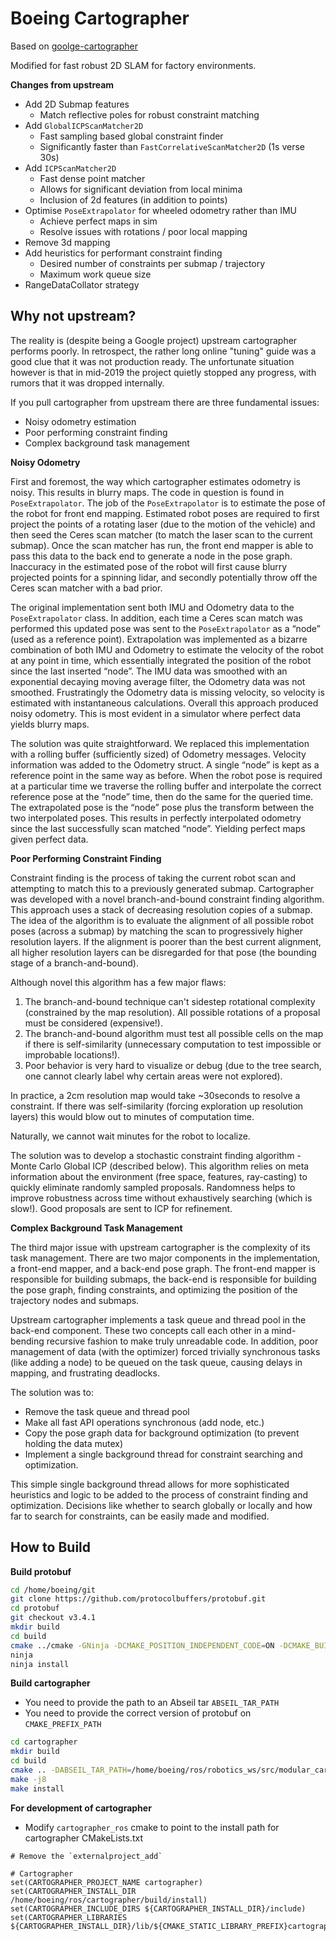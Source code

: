 # Boeing Cartographer

Based on [goolge-cartographer](https://github.com/googlecartographer/cartographer)

Modified for fast robust 2D SLAM for factory environments.

**Changes from upstream**
- Add 2D Submap features
  - Match reflective poles for robust constraint matching
- Add `GlobalICPScanMatcher2D`
  - Fast sampling based global constraint finder
  - Significantly faster than `FastCorrelativeScanMatcher2D` (1s verse 30s)
- Add `ICPScanMatcher2D`
  - Fast dense point matcher
  - Allows for significant deviation from local minima
  - Inclusion of 2d features (in addition to points)
- Optimise `PoseExtrapolator` for wheeled odometry rather than IMU
  - Achieve perfect maps in sim
  - Resolve issues with rotations / poor local mapping
- Remove 3d mapping
- Add heuristics for performant constraint finding
  - Desired number of constraints per submap / trajectory
  - Maximum work queue size
- RangeDataCollator strategy

## Why not upstream?

The reality is (despite being a Google project) upstream cartographer performs poorly. In retrospect, the rather long online "tuning" guide was a good clue that it was not production ready. The unfortunate situation however is that in mid-2019 the project quietly stopped any progress, with rumors that it was dropped internally.

If you pull cartographer from upstream there are three fundamental issues:
- Noisy odometry estimation
- Poor performing constraint finding
- Complex background task management

**Noisy Odometry**

First and foremost, the way which cartographer estimates odometry is noisy. This results in blurry maps. The code in question is found in `PoseExtrapolator`. The job of the `PoseExtrapolator` is to estimate the pose of the robot for front end mapping. Estimated robot poses are required to first project the points of a rotating laser (due to the motion of the vehicle) and then seed the Ceres scan matcher (to match the laser scan to the current submap). Once the scan matcher has run, the front end mapper is able to pass this data to the back end to generate a node in the pose graph. Inaccuracy in the estimated pose of the robot will first cause blurry projected points for a spinning lidar, and secondly potentially throw off the Ceres scan matcher with a bad prior.

The original implementation sent both IMU and Odometry data to the `PoseExtrapolator` class. In addition, each time a Ceres scan match was performed this updated pose was sent to the `PoseExtrapolator` as a “node” (used as a reference point). Extrapolation was implemented as a bizarre combination of both IMU and Odometry to estimate the velocity of the robot at any point in time, which essentially integrated the position of the robot since the last inserted “node”. The IMU data was smoothed with an exponential decaying moving average filter, the Odometry data was not smoothed. Frustratingly the Odometry data is missing velocity, so velocity is estimated with instantaneous calculations. Overall this approach produced noisy odometry. This is most evident in a simulator where perfect data yields blurry maps.

The solution was quite straightforward. We replaced this implementation with a rolling buffer (sufficiently sized) of Odometry messages. Velocity information was added to the Odometry struct. A single “node” is kept as a reference point in the same way as before. When the robot pose is required at a particular time we traverse the rolling buffer and interpolate the correct reference pose at the “node” time, then do the same for the queried time. The extrapolated pose is the “node” pose plus the transform between the two interpolated poses. This results in perfectly interpolated odometry since the last successfully scan matched “node”. Yielding perfect maps given perfect data.

**Poor Performing Constraint Finding**

Constraint finding is the process of taking the current robot scan and attempting to match this to a previously generated submap. Cartographer was developed with a novel branch-and-bound constraint finding algorithm. This approach uses a stack of decreasing resolution copies of a submap. The idea of the algorithm is to evaluate the alignment of all possible robot poses (across a submap) by matching the scan to progressively higher resolution layers. If the alignment is poorer than the best current alignment, all higher resolution layers can be disregarded for that pose (the bounding stage of a branch-and-bound).

Although novel this algorithm has a few major flaws:
1. The branch-and-bound technique can't  sidestep rotational complexity (constrained by the map resolution). All possible rotations of a proposal must be considered (expensive!).
2. The branch-and-bound algorithm must test all possible cells on the map if there is self-similarity (unnecessary computation to test impossible or improbable locations!).
3. Poor behavior is very hard to visualize or debug (due to the tree search, one cannot clearly label why certain areas were not explored).

In practice, a 2cm resolution map would take ~30seconds to resolve a constraint. If there was self-similarity (forcing exploration up resolution layers) this would blow out to minutes of computation time.

Naturally, we cannot wait minutes for the robot to localize.

The solution was to develop a stochastic constraint finding algorithm - Monte Carlo Global ICP (described below). This algorithm relies on meta information about the environment (free space, features, ray-casting) to quickly eliminate randomly sampled proposals. Randomness helps to improve robustness across time without exhaustively searching (which is slow!). Good proposals are sent to ICP for refinement.

**Complex Background Task Management**

The third major issue with upstream cartographer is the complexity of its task management. There are two major components in the implementation, a front-end mapper, and a back-end pose graph. The front-end mapper is responsible for building submaps, the back-end is responsible for building the pose graph, finding constraints, and optimizing the position of the trajectory nodes and submaps.

Upstream cartographer implements a task queue and thread pool in the back-end component. These two concepts call each other in a mind-bending recursive fashion to make truly unreadable code. In addition, poor management of data (with the optimizer) forced trivially synchronous tasks (like adding a node) to be queued on the task queue, causing delays in mapping, and frustrating deadlocks.

The solution was to:
- Remove the task queue and thread pool
- Make all fast API operations synchronous (add node, etc.)
- Copy the pose graph data for background optimization (to prevent holding the data mutex)
- Implement a single background thread for constraint searching and optimization.

This simple single background thread allows for more sophisticated heuristics and logic to be added to the process of constraint finding and optimization. Decisions like whether to search globally or locally and how far to search for constraints, can be easily made and modified.

## How to Build

**Build protobuf**
```bash
cd /home/boeing/git
git clone https://github.com/protocolbuffers/protobuf.git
cd protobuf
git checkout v3.4.1
mkdir build
cd build
cmake ../cmake -GNinja -DCMAKE_POSITION_INDEPENDENT_CODE=ON -DCMAKE_BUILD_TYPE=Release -Dprotobuf_BUILD_TESTS=OFF -DCMAKE_INSTALL_PREFIX=install
ninja
ninja install
```

**Build cartographer**
- You need to provide the path to an Abseil tar `ABSEIL_TAR_PATH`
- You need to provide the correct version of protobuf on `CMAKE_PREFIX_PATH`
```bash
cd cartographer
mkdir build
cd build
cmake .. -DABSEIL_TAR_PATH=/home/boeing/ros/robotics_ws/src/modular_cartographer/cartographer_ros/dependencies/abseil-cpp-7b46e1d31a6b08b1c6da2a13e7b151a20446fa07.tar.gz -DCMAKE_PREFIX_PATH=/home/boeing/git/protobuf/build/install -DCMAKE_INSTALL_PREFIX=install -DCMAKE_BUILD_TYPE=RelWithDebInfo -DBUILD_TESTS:BOOL=Off
make -j8
make install
```

**For development of cartographer**
- Modify `cartographer_ros` cmake to point to the install path for cartographer
CMakeLists.txt
```
# Remove the `externalproject_add`

# Cartographer
set(CARTOGRAPHER_PROJECT_NAME cartographer)
set(CARTOGRAPHER_INSTALL_DIR /home/boeing/ros/cartographer/build/install)
set(CARTOGRAPHER_INCLUDE_DIRS ${CARTOGRAPHER_INSTALL_DIR}/include)
set(CARTOGRAPHER_LIBRARIES ${CARTOGRAPHER_INSTALL_DIR}/lib/${CMAKE_STATIC_LIBRARY_PREFIX}cartographer${CMAKE_STATIC_LIBRARY_SUFFIX})

```
